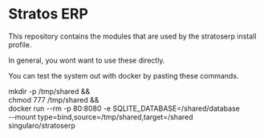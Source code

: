 # Stratos ERP

This repository contains the modules that are used by the stratoserp install
profile.

In general, you wont want to use these directly.

You can test the system out with docker by pasting these commands.

mkdir -p /tmp/shared && \
chmod 777 /tmp/shared && \
docker run --rm -p 80:8080 -e SQLITE_DATABASE=/shared/database \
--mount type=bind,source=/tmp/shared,target=/shared singularo/stratoserp
